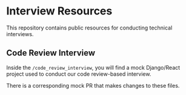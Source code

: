 # Interview Resources
This repository contains public resources for conducting technical interviews.

## Code Review Interview

Inside the `/code_review_interview`, you will find a mock Django/React project used to conduct our code review-based interview.

There is a corresponding mock PR that makes changes to these files.
